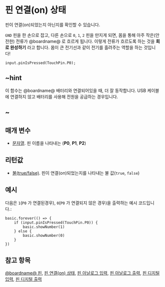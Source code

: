 # 핀 연결(on) 상태

핀이 연결(on)되었는지 아닌지를 확인할 수 있습니다.

`GND` 핀을 한 손으로 잡고, 다른 손으로 `0`, `1`, `2` 핀을 만지게 되면, 몸을 통해 아주 작은(안전한) 전류가 @boardname@ 로 흐르게 됩니다. 이렇게 전류가 흐르도록 하는 것을 **회로 완성하기** 라고 합니다. 몸이 큰 전기선과 같이 전기를 흘려주는 역할을 하는 것입니다!

```sig
input.pinIsPressed(TouchPin.P0);
```

## ~hint

이 함수는 @boardname@ 배터리와 연결되어있을 때, 더 잘 동작합니다. USB 케이블에 연결하지 않고 배터리를 사용해 전원을 공급하는 경우입니다.

## ~

## 매개 변수

* [문자열](/types/string). 핀 이름을 나타내는 (**P0**, **P1**, **P2**)

## 리턴값

* [불(true/false)](/blocks/logic/boolean). 핀이 연결(on)되었는지를 나타내는 불 값(`true`, `false`)

## 예시

다음은 `1`(`P0` 가 연결된경우), `0`(`P0` 가 연결되지 않은 경우)을 출력하는 예시 코드입니다.:

```blocks
basic.forever(() => {
    if (input.pinIsPressed(TouchPin.P0)) {
        basic.showNumber(1)
    } else {
        basic.showNumber(0)
    }
})
```

## 참고 항목

[@boardname@ 핀](/device/pins), [핀 연결(on) 상태](/reference/input/on-pin-pressed), [핀 아날로그 입력](/reference/pins/analog-read-pin), [핀 아날로그 출력](/reference/pins/analog-write-pin), [핀 디지털 입력](/reference/pins/digital-read-pin), [핀 디지털 출력](/reference/pins/digital-write-pin)